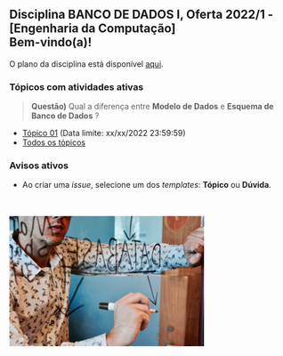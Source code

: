 ## Disciplina **BANCO DE DADOS I**, Oferta 2022/1 - [Engenharia da Computação]<br>Bem-vindo(a)!<br> 

O plano da disciplina está disponível [aqui](./media/bd-2021-2-bec-plano.pdf).<br>

### Tópicos com atividades ativas

> **Questão)** Qual a diferença entre **Modelo de Dados** e **Esquema de Banco de Dados** ?

- [Tópico 01](./topicos/topico-01.md) (Data limite: xx/xx/2022 23:59:59)<br>
- [Todos os tópicos](topicos/topicos.md)<br>

### Avisos ativos

- Ao criar uma *issue*, selecione um dos *templates*: **Tópico** ou **Dúvida**.
<br>
<br>
<img src="./media/campaign-creators-IKHvOlZFCOg-unsplash.jpg" width="350">
